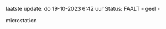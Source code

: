 laatste update: 
do 19-10-2023  6:42   uur 
Status: FAALT - geel - 
<div class="service Y">microstation</div>